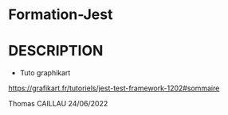 # Formation-Jest

# DESCRIPTION
- Tuto graphikart

https://grafikart.fr/tutoriels/jest-test-framework-1202#sommaire

Thomas CAILLAU
24/06/2022

